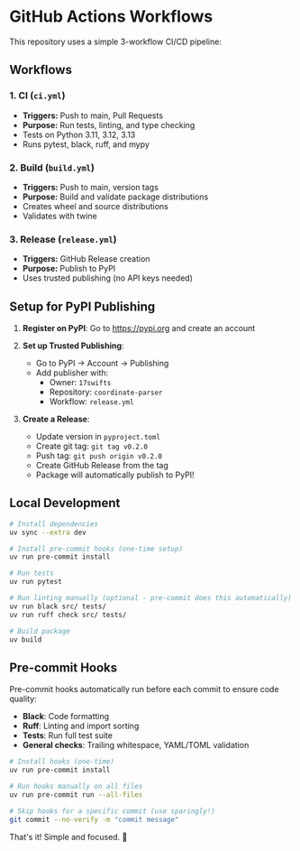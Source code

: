 # GitHub Actions Workflows

This repository uses a simple 3-workflow CI/CD pipeline:

## Workflows

### 1. **CI** (`ci.yml`)

- **Triggers:** Push to main, Pull Requests
- **Purpose:** Run tests, linting, and type checking
- Tests on Python 3.11, 3.12, 3.13
- Runs pytest, black, ruff, and mypy

### 2. **Build** (`build.yml`)

- **Triggers:** Push to main, version tags
- **Purpose:** Build and validate package distributions
- Creates wheel and source distributions
- Validates with twine

### 3. **Release** (`release.yml`)

- **Triggers:** GitHub Release creation
- **Purpose:** Publish to PyPI
- Uses trusted publishing (no API keys needed)

## Setup for PyPI Publishing

1. **Register on PyPI**: Go to https://pypi.org and create an account

2. **Set up Trusted Publishing**:

   - Go to PyPI → Account → Publishing
   - Add publisher with:
     - Owner: `17swifts`
     - Repository: `coordinate-parser`
     - Workflow: `release.yml`

3. **Create a Release**:
   - Update version in `pyproject.toml`
   - Create git tag: `git tag v0.2.0`
   - Push tag: `git push origin v0.2.0`
   - Create GitHub Release from the tag
   - Package will automatically publish to PyPI!

## Local Development

```bash
# Install dependencies
uv sync --extra dev

# Install pre-commit hooks (one-time setup)
uv run pre-commit install

# Run tests
uv run pytest

# Run linting manually (optional - pre-commit does this automatically)
uv run black src/ tests/
uv run ruff check src/ tests/

# Build package
uv build
```

## Pre-commit Hooks

Pre-commit hooks automatically run before each commit to ensure code quality:

- **Black**: Code formatting
- **Ruff**: Linting and import sorting
- **Tests**: Run full test suite
- **General checks**: Trailing whitespace, YAML/TOML validation

```bash
# Install hooks (one-time)
uv run pre-commit install

# Run hooks manually on all files
uv run pre-commit run --all-files

# Skip hooks for a specific commit (use sparingly!)
git commit --no-verify -m "commit message"
```

That's it! Simple and focused. 🚀
